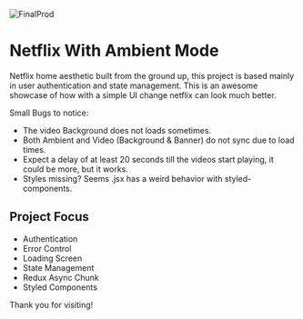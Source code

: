 ![FinalProd](https://github.com/mtohernandez/netflix-clone/assets/67434849/d1dff348-40dc-4f68-baa9-7c67bee73f4b)
# Netflix With Ambient Mode
Netflix home aesthetic built from the ground up, this project is based mainly in user authentication and state management. This is an awesome showcase of how with a simple UI change netflix can look much better.

Small Bugs to notice: 
- The video Background does not loads sometimes.
- Both Ambient and Video (Background & Banner) do not sync due to load times.
- Expect a delay of at least 20 seconds till the videos start playing, it could be more, but it works.
- Styles missing? Seems .jsx has a weird behavior with styled-components.

## Project Focus
- Authentication
- Error Control
- Loading Screen
- State Management
- Redux Async Chunk
- Styled Components

Thank you for visiting! 
